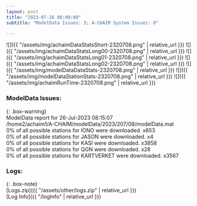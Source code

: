 ```yaml
---
layout: post
title: "2023-07-26 08:00:00"
subtitle: "ModelData Issues: 5; A-CHAIM System Issues: 0"

---
```


![]({{ "/assets/img/achaimDataStatsShort-2320708.png" | relative_url }})
![]({{ "/assets/img/achaimDataStatsLong00-2320708.png" | relative_url }})
![]({{ "/assets/img/achaimDataStatsLong01-2320708.png" | relative_url }})
![]({{ "/assets/img/achaimDataStatsLong02-2320708.png" | relative_url }})
![]({{ "/assets/img/modelDataDataStats-2320708.png" | relative_url }})
![]({{ "/assets/img/modelDataStationStats-2320708.png" | relative_url }})
![]({{ "/assets/img/achaimRunTime-2320708.png" | relative_url }})


### ModelData Issues:  
  
{: .box-warning}  
 ModelData report for 26-Jul-2023 08:15:07   
 /home2/achaim1/A-CHAIM/modelData/2023/207/08/modelData.mat   
 0% of all possible stations for IONO were downloaded. x853   
 0% of all possible stations for JASON were downloaded. x4   
 0% of all possible stations for KASI were downloaded. x3858   
 0% of all possible stations for QGN were downloaded. x28   
 0% of all possible stations for KARTVERKET were downloaded. x3567   
  


### Logs:  
  
{: .box-note}  
[Logs.zip]({{ "/assets/other/logs.zip" | relative_url }})  
[Log Info]({{ "/logInfo" | relative_url }})  
